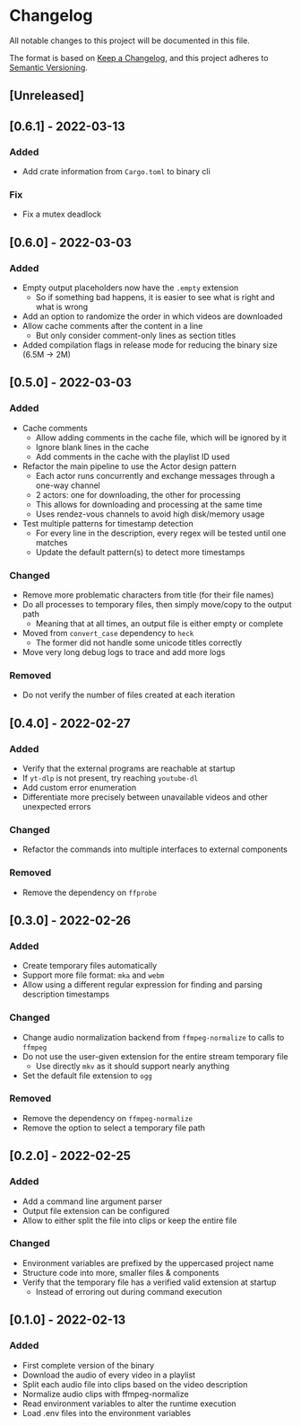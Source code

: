 # Changelog
All notable changes to this project will be documented in this file.

The format is based on [Keep a Changelog](https://keepachangelog.com/en/1.0.0/),
and this project adheres to [Semantic Versioning](https://semver.org/spec/v2.0.0.html).

## [Unreleased]

## [0.6.1] - 2022-03-13
### Added
- Add crate information from `Cargo.toml` to binary cli

### Fix
- Fix a mutex deadlock

## [0.6.0] - 2022-03-03
### Added
- Empty output placeholders now have the `.empty` extension
    - So if something bad happens, it is easier to see what is right and what is wrong
- Add an option to randomize the order in which videos are downloaded
- Allow cache comments after the content in a line
    - But only consider comment-only lines as section titles
- Added compilation flags in release mode for reducing the binary size (6.5M -> 2M)

## [0.5.0] - 2022-03-03
### Added
- Cache comments
    - Allow adding comments in the cache file, which will be ignored by it
    - Ignore blank lines in the cache
    - Add comments in the cache with the playlist ID used
- Refactor the main pipeline to use the Actor design pattern
    - Each actor runs concurrently and exchange messages through a one-way channel
    - 2 actors: one for downloading, the other for processing
    - This allows for downloading and processing at the same time
    - Uses rendez-vous channels to avoid high disk/memory usage
- Test multiple patterns for timestamp detection
    - For every line in the description, every regex will be tested until one matches
    - Update the default pattern(s) to detect more timestamps

### Changed
- Remove more problematic characters from title (for their file names)
- Do all processes to temporary files, then simply move/copy to the output path
    - Meaning that at all times, an output file is either empty or complete
- Moved from `convert_case` dependency to `heck`
    - The former did not handle some unicode titles correctly
- Move very long debug logs to trace and add more logs

### Removed
- Do not verify the number of files created at each iteration

## [0.4.0] - 2022-02-27
### Added
- Verify that the external programs are reachable at startup
- If `yt-dlp` is not present, try reaching `youtube-dl`
- Add custom error enumeration
- Differentiate more precisely between unavailable videos and other unexpected errors

### Changed
- Refactor the commands into multiple interfaces to external components

### Removed
- Remove the dependency on `ffprobe`

## [0.3.0] - 2022-02-26
### Added
- Create temporary files automatically
- Support more file format: `mka` and `webm`
- Allow using a different regular expression for finding and parsing description timestamps

### Changed
- Change audio normalization backend from `ffmpeg-normalize` to calls to `ffmpeg`
- Do not use the user-given extension for the entire stream temporary file
    - Use directly `mkv` as it should support nearly anything
- Set the default file extension to `ogg`

### Removed
- Remove the dependency on `ffmpeg-normalize`
- Remove the option to select a temporary file path

## [0.2.0] - 2022-02-25
### Added
- Add a command line argument parser
- Output file extension can be configured
- Allow to either split the file into clips or keep the entire file

### Changed
- Environment variables are prefixed by the uppercased project name
- Structure code into more, smaller files & components
- Verify that the temporary file has a verified valid extension at startup
    - Instead of erroring out during command execution

## [0.1.0] - 2022-02-13
### Added
- First complete version of the binary
- Download the audio of every video in a playlist
- Split each audio file into clips based on the video description
- Normalize audio clips with ffmpeg-normalize
- Read environment variables to alter the runtime execution
- Load .env files into the environment variables
